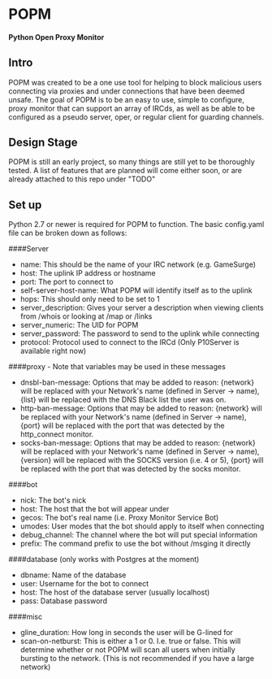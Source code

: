 # POPM
#### Python Open Proxy Monitor

Intro
---
POPM was created to be a one use tool for helping to block malicious users connecting via proxies and under connections that have been deemed unsafe. The goal of POPM is to be an easy to use, simple to configure, proxy monitor that can support an array of IRCds, as well as be able to be configured as a pseudo server, oper, or regular client for guarding channels.

Design Stage
---
POPM is still an early project, so many things are still yet to be thoroughly tested. A list of features that are planned will come either soon, or are already attached to this repo under "TODO"

Set up
---
Python 2.7 or newer is required for POPM to function.
The basic config.yaml file can be broken down as follows:

####Server
* name: This should be the name of your IRC network (e.g. GameSurge)
* host: The uplink IP address or hostname
* port: The port to connect to
* self-server-host-name: What POPM will identify itself as to the uplink
* hops: This should only need to be set to 1
* server_description: Gives your server a description when viewing clients from /whois or looking at /map or /links
* server_numeric: The UID for POPM
* server_password: The password to send to the uplink while connecting
* protocol: Protocol used to connect to the IRCd (Only P10Server is available right now)

####proxy - Note that variables may be used in these messages
* dnsbl-ban-message: Options that may be added to reason: {network} will be replaced with your Network's name (defined in Server -> name), {list} will be replaced with the DNS Black list the user was on.
* http-ban-message: Options that may be added to reason: {network} will be replaced with your Network's name (defined in Server -> name), {port} will be replaced with the port that was detected by the http_connect monitor.
* socks-ban-message: Options that may be added to reason: {network} will be replaced with your Network's name (defined in Server -> name), {version} will be replaced with the SOCKS version (i.e. 4 or 5), {port} will be replaced with the port that was detected by the socks monitor.

####bot
* nick: The bot's nick
* host: The host that the bot will appear under
* gecos: The bot's real name (i.e. Proxy Monitor Service Bot)
* umodes: User modes that the bot should apply to itself when connecting
* debug_channel: The channel where the bot will put special information
* prefix: The command prefix to use the bot without /msging it directly

####database (only works with Postgres at the moment)
* dbname: Name of the database
* user: Username for the bot to connect
* host: The host of the database server (usually localhost)
* pass: Database password

####misc
* gline_duration: How long in seconds the user will be G-lined for
* scan-on-netburst: This is either a 1 or 0. I.e. true or false. This will determine whether or not POPM will scan all users when initially bursting to the network. (This is not recommended if you have a large network)
